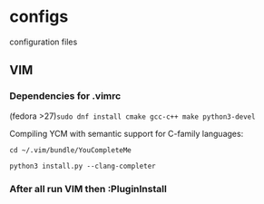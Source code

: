 # configs
configuration files

## VIM

### Dependencies for .vimrc
(fedora >27)```sudo dnf install cmake gcc-c++ make python3-devel```

Compiling YCM with semantic support for C-family languages:

```cd ~/.vim/bundle/YouCompleteMe```

```python3 install.py --clang-completer```

### After all run VIM then :PluginInstall
